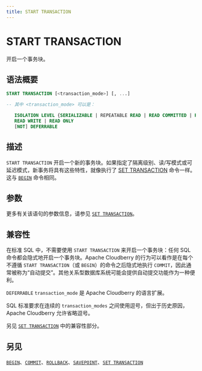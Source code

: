 ```yaml
---
title: START TRANSACTION
---
```


# START TRANSACTION

开启一个事务块。

## 语法概要

```sql
START TRANSACTION [<transaction_mode>] [, ...]

-- 其中 <transaction_mode> 可以是：

   ISOLATION LEVEL {SERIALIZABLE | REPEATABLE READ | READ COMMITTED | READ UNCOMMITTED}
   READ WRITE | READ ONLY
   [NOT] DEFERRABLE
```

## 描述

`START TRANSACTION` 开启一个新的事务块。如果指定了隔离级别、读/写模式或可延迟模式，新事务将具有这些特性，就像执行了 [SET TRANSACTION](/i18n/zh/docusaurus-plugin-content-docs/current/sql-stmts/set-transaction.md) 命令一样。这与 [`BEGIN`](https://github.com/cloudberrydb/cloudberrydb-site/blob/cbdb-doc-validation/docs/sql-stmts/begin.md) 命令相同。

## 参数

更多有关该语句的参数信息，请参见 [`SET TRANSACTION`](/i18n/zh/docusaurus-plugin-content-docs/current/sql-stmts/set-transaction.md)。

## 兼容性

在标准 SQL 中，不需要使用 `START TRANSACTION` 来开启一个事务块：任何 SQL 命令都会隐式地开启一个事务块。Apache Cloudberry 的行为可以看作是在每个不遵循 `START TRANSACTION`（或 `BEGIN`）的命令之后隐式地执行 `COMMIT`，因此通常被称为“自动提交”。其他关系型数据库系统可能会提供自动提交功能作为一种便利。

`DEFERRABLE` `transaction_mode` 是 Apache Cloudberry 的语言扩展。

SQL 标准要求在连续的 `transaction_modes` 之间使用逗号，但出于历史原因，Apache Cloudberry 允许省略逗号。

另见 [`SET TRANSACTION`](/i18n/zh/docusaurus-plugin-content-docs/current/sql-stmts/set-transaction.md) 中的兼容性部分。

## 另见

[`BEGIN`](https://github.com/cloudberrydb/cloudberrydb-site/blob/cbdb-doc-validation/docs/sql-stmts/begin.md)、[`COMMIT`](https://github.com/cloudberrydb/cloudberrydb-site/blob/cbdb-doc-validation/docs/sql-stmts/commit.md)、[`ROLLBACK`](/i18n/zh/docusaurus-plugin-content-docs/current/sql-stmts/rollback.md)、[`SAVEPOINT`](/i18n/zh/docusaurus-plugin-content-docs/current/sql-stmts/savepoint.md)、[`SET TRANSACTION`](/i18n/zh/docusaurus-plugin-content-docs/current/sql-stmts/set-transaction.md)
